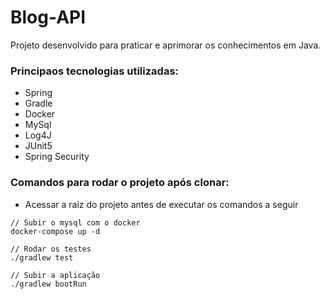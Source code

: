 # Blog-API

Projeto desenvolvido para praticar e aprimorar os conhecimentos em Java.

### Principaos tecnologias utilizadas:
  - Spring
  - Gradle
  - Docker
  - MySql
  - Log4J
  - JUnit5
  - Spring Security

### Comandos para rodar o projeto após clonar:
  - Acessar a raiz do projeto antes de executar os comandos a seguir
  ```
  // Subir o mysql com o docker
  docker-compose up -d  
  
  // Rodar os testes
  ./gradlew test
  
  // Subir a aplicação
  ./gradlew bootRun
  ```
